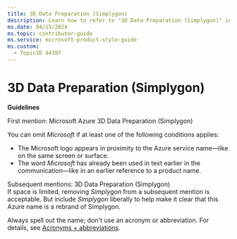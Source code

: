 ```yaml
---
title: 3D Data Preparation (Simplygon)
description: Learn how to refer to "3D Data Preparation (Simplygon)" in your content.
ms.date: 04/15/2024
ms.topic: contributor-guide
ms.service: microsoft-product-style-guide
ms.custom:
  - TopicID 44397
---
```



# 3D Data Preparation (Simplygon)

**Guidelines**

First mention: Microsoft Azure 3D Data Preparation (Simplygon)

You can omit *Microsoft* if at least one of the following conditions applies:

- The Microsoft logo appears in proximity to the Azure service name—like on the same screen or surface.
- The word *Microsoft* has already been used in text earlier in the communication—like in an earlier reference to a product name.

Subsequent mentions: 3D Data Preparation (Simplygon)  
If space is limited, removing *Simplygon* from a subsequent mention is acceptable. But include *Simplygon* liberally to help make it clear that this Azure name is a rebrand of Simplygon.

Always spell out the name; don't use an acronym or abbreviation. For details, see [Acronyms + abbreviations](~\acronyms-and-abbreviations.md).

